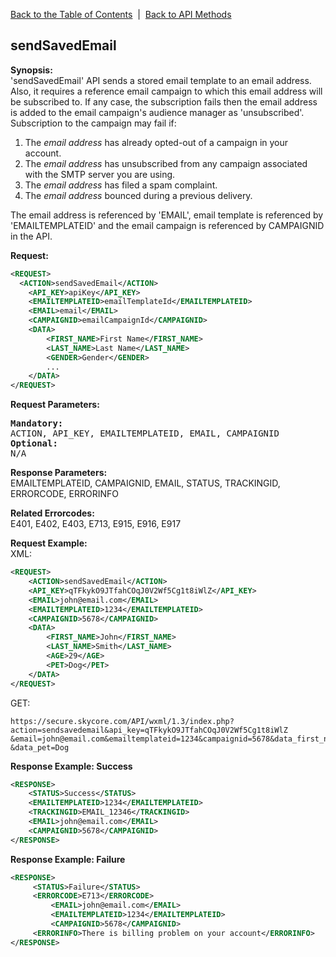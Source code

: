 [Back to the Table of Contents](/1.3/README.md)&nbsp;&nbsp;|&nbsp;&nbsp;[Back to API Methods](API_METHODS.md)
## sendSavedEmail
__Synopsis:__  
'sendSavedEmail' API sends a stored email template to an email address. Also, it requires a reference email campaign to which this email address will be subscribed to. If any case, the subscription fails then the email address is added to the email campaign's audience manager as 'unsubscribed'. Subscription to the campaign may fail if:
1. The _email address_ has already opted-out of a campaign in your account.  
2. The _email address_ has unsubscribed from any campaign associated with the SMTP server you are using.  
3. The _email address_ has filed a spam complaint.  
4. The _email address_ bounced during a previous delivery.  


The email address is referenced by 'EMAIL', email template is referenced by 'EMAILTEMPLATEID' and the email campaign is referenced by CAMPAIGNID in the API.

__Request:__
```xml
<REQUEST>
  <ACTION>sendSavedEmail</ACTION>
    <API_KEY>apiKey</API_KEY>
    <EMAILTEMPLATEID>emailTemplateId</EMAILTEMPLATEID>
    <EMAIL>email</EMAIL>
    <CAMPAIGNID>emailCampaignId</CAMPAIGNID>
    <DATA>
        <FIRST_NAME>First Name</FIRST_NAME>
        <LAST_NAME>Last Name</LAST_NAME>
        <GENDER>Gender</GENDER>
        ...
    </DATA>   
</REQUEST>
```

__Request Parameters:__
<pre>
<strong>Mandatory:</strong>
ACTION, API_KEY, EMAILTEMPLATEID, EMAIL, CAMPAIGNID
<strong>Optional:</strong>
N/A
</pre>

__Response Parameters:__  
EMAILTEMPLATEID, CAMPAIGNID, EMAIL, STATUS, TRACKINGID, ERRORCODE, ERRORINFO

__Related Errorcodes:__  
E401, E402, E403, E713, E915, E916, E917

__Request Example:__  
XML:
```xml
<REQUEST>
    <ACTION>sendSavedEmail</ACTION>
    <API_KEY>qTFkykO9JTfahCOqJ0V2Wf5Cg1t8iWlZ</API_KEY>
    <EMAIL>john@email.com</EMAIL>
    <EMAILTEMPLATEID>1234</EMAILTEMPLATEID>
    <CAMPAIGNID>5678</CAMPAIGNID>
    <DATA>
        <FIRST_NAME>John</FIRST_NAME>
        <LAST_NAME>Smith</LAST_NAME>
        <AGE>29</AGE>
        <PET>Dog</PET>
    </DATA>   
</REQUEST>
```

GET:

    https://secure.skycore.com/API/wxml/1.3/index.php?action=sendsavedemail&api_key=qTFkykO9JTfahCOqJ0V2Wf5Cg1t8iWlZ
    &email=john@email.com&emailtemplateid=1234&campaignid=5678&data_first_name=John&data_last_name=Smith&data_age=29
    &data_pet=Dog

__Response Example: Success__
```xml
<RESPONSE>
    <STATUS>Success</STATUS>
    <EMAILTEMPLATEID>1234</EMAILTEMPLATEID>
    <TRACKINGID>EMAIL_12346</TRACKINGID>
    <EMAIL>john@email.com</EMAIL>
    <CAMPAIGNID>5678</CAMPAIGNID>
</RESPONSE>
```

__Response Example: Failure__
```xml
<RESPONSE>
     <STATUS>Failure</STATUS>
     <ERRORCODE>E713</ERRORCODE>
         <EMAIL>john@email.com</EMAIL>
         <EMAILTEMPLATEID>1234</EMAILTEMPLATEID>
         <CAMPAIGNID>5678</CAMPAIGNID>
     <ERRORINFO>There is billing problem on your account</ERRORINFO>
</RESPONSE>
```
